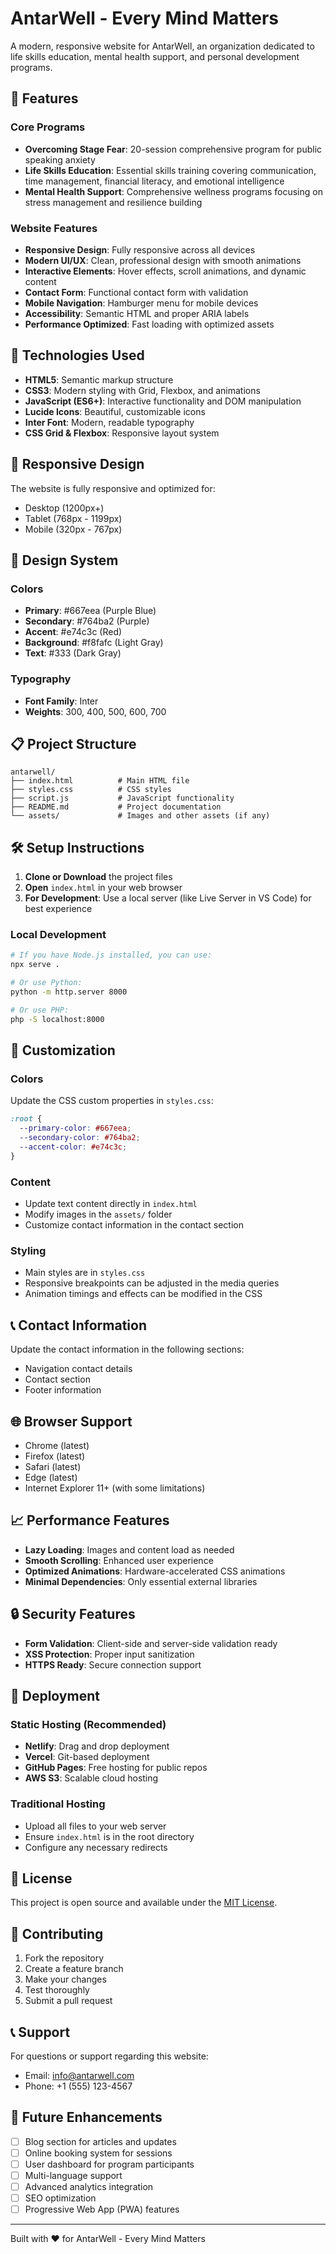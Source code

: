 # AntarWell - Every Mind Matters

A modern, responsive website for AntarWell, an organization dedicated to life skills education, mental health support, and personal development programs.

## 🌟 Features

### Core Programs

- **Overcoming Stage Fear**: 20-session comprehensive program for public speaking anxiety
- **Life Skills Education**: Essential skills training covering communication, time management, financial literacy, and emotional intelligence
- **Mental Health Support**: Comprehensive wellness programs focusing on stress management and resilience building

### Website Features

- **Responsive Design**: Fully responsive across all devices
- **Modern UI/UX**: Clean, professional design with smooth animations
- **Interactive Elements**: Hover effects, scroll animations, and dynamic content
- **Contact Form**: Functional contact form with validation
- **Mobile Navigation**: Hamburger menu for mobile devices
- **Accessibility**: Semantic HTML and proper ARIA labels
- **Performance Optimized**: Fast loading with optimized assets

## 🚀 Technologies Used

- **HTML5**: Semantic markup structure
- **CSS3**: Modern styling with Grid, Flexbox, and animations
- **JavaScript (ES6+)**: Interactive functionality and DOM manipulation
- **Lucide Icons**: Beautiful, customizable icons
- **Inter Font**: Modern, readable typography
- **CSS Grid & Flexbox**: Responsive layout system

## 📱 Responsive Design

The website is fully responsive and optimized for:

- Desktop (1200px+)
- Tablet (768px - 1199px)
- Mobile (320px - 767px)

## 🎨 Design System

### Colors

- **Primary**: #667eea (Purple Blue)
- **Secondary**: #764ba2 (Purple)
- **Accent**: #e74c3c (Red)
- **Background**: #f8fafc (Light Gray)
- **Text**: #333 (Dark Gray)

### Typography

- **Font Family**: Inter
- **Weights**: 300, 400, 500, 600, 700

## 📋 Project Structure

```
antarwell/
├── index.html          # Main HTML file
├── styles.css          # CSS styles
├── script.js           # JavaScript functionality
├── README.md           # Project documentation
└── assets/             # Images and other assets (if any)
```

## 🛠️ Setup Instructions

1. **Clone or Download** the project files
2. **Open** `index.html` in your web browser
3. **For Development**: Use a local server (like Live Server in VS Code) for best experience

### Local Development

```bash
# If you have Node.js installed, you can use:
npx serve .

# Or use Python:
python -m http.server 8000

# Or use PHP:
php -S localhost:8000
```

## 🔧 Customization

### Colors

Update the CSS custom properties in `styles.css`:

```css
:root {
  --primary-color: #667eea;
  --secondary-color: #764ba2;
  --accent-color: #e74c3c;
}
```

### Content

- Update text content directly in `index.html`
- Modify images in the `assets/` folder
- Customize contact information in the contact section

### Styling

- Main styles are in `styles.css`
- Responsive breakpoints can be adjusted in the media queries
- Animation timings and effects can be modified in the CSS

## 📞 Contact Information

Update the contact information in the following sections:

- Navigation contact details
- Contact section
- Footer information

## 🌐 Browser Support

- Chrome (latest)
- Firefox (latest)
- Safari (latest)
- Edge (latest)
- Internet Explorer 11+ (with some limitations)

## 📈 Performance Features

- **Lazy Loading**: Images and content load as needed
- **Smooth Scrolling**: Enhanced user experience
- **Optimized Animations**: Hardware-accelerated CSS animations
- **Minimal Dependencies**: Only essential external libraries

## 🔒 Security Features

- **Form Validation**: Client-side and server-side validation ready
- **XSS Protection**: Proper input sanitization
- **HTTPS Ready**: Secure connection support

## 🚀 Deployment

### Static Hosting (Recommended)

- **Netlify**: Drag and drop deployment
- **Vercel**: Git-based deployment
- **GitHub Pages**: Free hosting for public repos
- **AWS S3**: Scalable cloud hosting

### Traditional Hosting

- Upload all files to your web server
- Ensure `index.html` is in the root directory
- Configure any necessary redirects

## 📝 License

This project is open source and available under the [MIT License](LICENSE).

## 🤝 Contributing

1. Fork the repository
2. Create a feature branch
3. Make your changes
4. Test thoroughly
5. Submit a pull request

## 📞 Support

For questions or support regarding this website:

- Email: info@antarwell.com
- Phone: +1 (555) 123-4567

## 🎯 Future Enhancements

- [ ] Blog section for articles and updates
- [ ] Online booking system for sessions
- [ ] User dashboard for program participants
- [ ] Multi-language support
- [ ] Advanced analytics integration
- [ ] SEO optimization
- [ ] Progressive Web App (PWA) features

---

Built with ❤️ for AntarWell - Every Mind Matters
